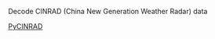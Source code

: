 Decode CINRAD (China New Generation Weather Radar) data

[PyCINRAD](https://github.com/CyanideCN/PyCINRAD/)